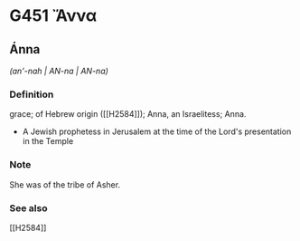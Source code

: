# G451 Ἄννα

## Ánna

_(an'-nah | AN-na | AN-na)_

### Definition

grace; of Hebrew origin ([[H2584]]); Anna, an Israelitess; Anna.

- A Jewish prophetess in Jerusalem at the time of the Lord's presentation in the Temple

### Note

She was of the tribe of Asher.

### See also

[[H2584]]

